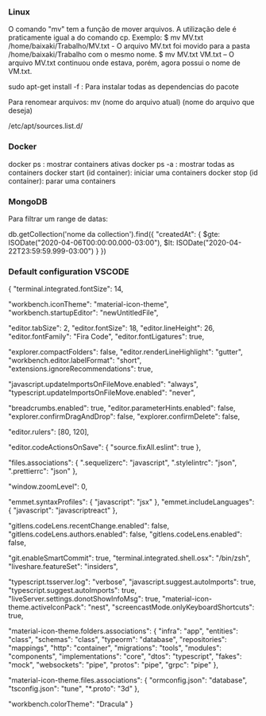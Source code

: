 ### Linux
O comando "mv" tem a função de mover arquivos. A utilização dele é praticamente igual  a do comando cp. Exemplo:
$ mv MV.txt /home/baixaki/Trabalho/MV.txt  - O arquivo MV.txt foi movido para a pasta /home/baixaki/Trabalho com o mesmo nome.
$ mv MV.txt  VM.txt – O arquivo MV.txt continuou onde estava, porém, agora possui o nome de VM.txt.

sudo apt-get install -f : Para instalar todas as dependencias do pacote

Para renomear arquivos: mv (nome do arquivo atual) (nome do arquivo que deseja)

/etc/apt/sources.list.d/



### Docker
docker ps : mostrar containers ativas
docker ps -a : mostrar todas as containers
docker start (id container): iniciar uma containers
docker stop (id container): parar uma containers

### MongoDB

Para filtrar um range de datas:

db.getCollection('nome da collection').find({ 
    "createdAt": {
        $gte: ISODate("2020-04-06T00:00:00.000-03:00"),
        $lt: ISODate("2020-04-22T23:59:59.999-03:00")
    }
})

### Default configuration VSCODE

{
  "terminal.integrated.fontSize": 14,

  "workbench.iconTheme": "material-icon-theme",
  "workbench.startupEditor": "newUntitledFile",

  "editor.tabSize": 2,
  "editor.fontSize": 18,
  "editor.lineHeight": 26,
  "editor.fontFamily": "Fira Code",
  "editor.fontLigatures": true,

  "explorer.compactFolders": false,
  "editor.renderLineHighlight": "gutter",
  "workbench.editor.labelFormat": "short",
  "extensions.ignoreRecommendations": true,

  "javascript.updateImportsOnFileMove.enabled": "always",
  "typescript.updateImportsOnFileMove.enabled": "never",

  "breadcrumbs.enabled": true,
  "editor.parameterHints.enabled": false,
  "explorer.confirmDragAndDrop": false,
  "explorer.confirmDelete": false,
  
  "editor.rulers": [80, 120],
  
  "editor.codeActionsOnSave": {
    "source.fixAll.eslint": true
  },

  "files.associations": {
    ".sequelizerc": "javascript",
    ".stylelintrc": "json",
    ".prettierrc": "json"
  },

  "window.zoomLevel": 0,

  "emmet.syntaxProfiles": { "javascript": "jsx" },
  "emmet.includeLanguages": { "javascript": "javascriptreact" },

  
  "gitlens.codeLens.recentChange.enabled": false,
  "gitlens.codeLens.authors.enabled": false,
  "gitlens.codeLens.enabled": false,

  "git.enableSmartCommit": true,
  "terminal.integrated.shell.osx": "/bin/zsh",
  "liveshare.featureSet": "insiders",

  "typescript.tsserver.log": "verbose",
  "javascript.suggest.autoImports": true,
  "typescript.suggest.autoImports": true,
  "liveServer.settings.donotShowInfoMsg": true,
  "material-icon-theme.activeIconPack": "nest",
  "screencastMode.onlyKeyboardShortcuts": true,

  "material-icon-theme.folders.associations": {
    "infra": "app",
    "entities": "class",
    "schemas": "class",
    "typeorm": "database",
    "repositories": "mappings",
    "http": "container",
    "migrations": "tools",
    "modules": "components",
    "implementations": "core",
    "dtos": "typescript",
    "fakes": "mock",
    "websockets": "pipe",
    "protos": "pipe",
    "grpc": "pipe"
  },

  "material-icon-theme.files.associations": {
    "ormconfig.json": "database",
    "tsconfig.json": "tune",
    "*.proto": "3d"
  },

  "workbench.colorTheme": "Dracula"
}
